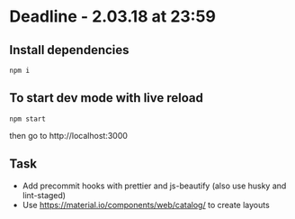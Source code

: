 # Deadline - 2.03.18 at 23:59


## Install dependencies
```
npm i
```

## To start dev mode with live reload
```
npm start
```

then go to http://localhost:3000


## Task
* Add precommit hooks with prettier and js-beautify (also use husky and lint-staged)
* Use https://material.io/components/web/catalog/ to create layouts
